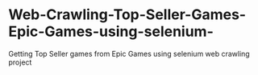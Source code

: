 # Web-Crawling-Top-Seller-Games-Epic-Games-using-selenium-
Getting Top Seller games from Epic Games using selenium web crawling project
